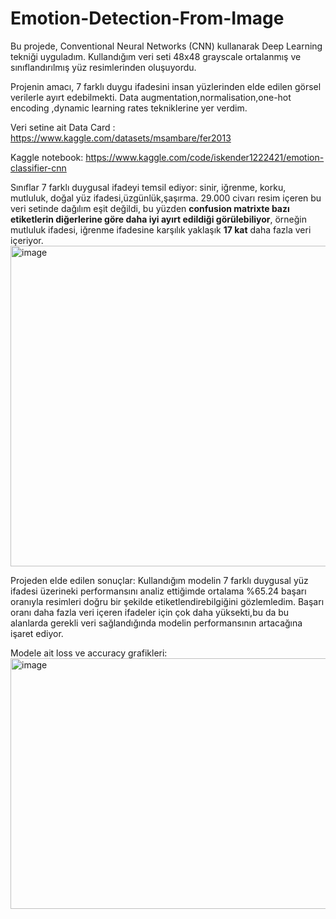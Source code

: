 # Emotion-Detection-From-Image

Bu projede, Conventional Neural Networks (CNN) kullanarak Deep Learning tekniği uyguladım.
Kullandığım veri seti 48x48 grayscale ortalanmış ve sınıflandırılmış yüz resimlerinden oluşuyordu.

Projenin amacı, 7 farklı duygu ifadesini insan yüzlerinden elde edilen görsel verilerle ayırt edebilmekti.
Data augmentation,normalisation,one-hot encoding ,dynamic learning rates tekniklerine yer verdim.

Veri setine ait Data Card : https://www.kaggle.com/datasets/msambare/fer2013

Kaggle notebook: https://www.kaggle.com/code/iskender1222421/emotion-classifier-cnn


Sınıflar 7 farklı duygusal ifadeyi temsil ediyor: sinir, iğrenme, korku, mutluluk, doğal yüz ifadesi,üzgünlük,şaşırma.
29.000 civarı resim içeren bu veri setinde dağılım eşit değildi, bu yüzden **confusion matrixte bazı etiketlerin diğerlerine göre daha iyi ayırt edildiği görülebiliyor**, örneğin mutluluk ifadesi,
iğrenme ifadesine karşılık yaklaşık **17 kat** daha fazla veri içeriyor.
 <img width="652" height="513" alt="image" src="https://github.com/user-attachments/assets/99a7aa32-bf84-4656-b486-688f809c1b19" />

Projeden elde edilen sonuçlar:
Kullandığım modelin 7 farklı duygusal yüz ifadesi üzerineki performansını analiz ettiğimde ortalama %65.24 başarı oranıyla resimleri doğru bir şekilde etiketlendirebilgiğini gözlemledim.
Başarı oranı daha fazla veri içeren ifadeler için çok daha yüksekti,bu da bu alanlarda gerekli veri sağlandığında modelin performansının artacağına işaret ediyor.

 Modele ait loss ve accuracy grafikleri:
 <img width="965" height="401" alt="image" src="https://github.com/user-attachments/assets/f8c80b97-3dca-4bbf-b4ad-76bf8a30528d" />
